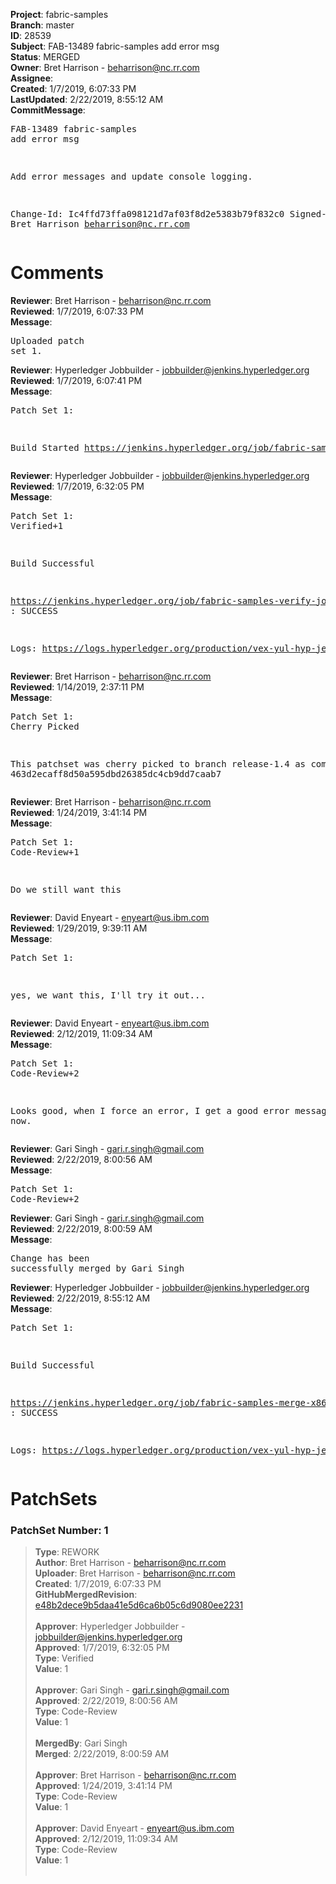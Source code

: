 <strong>Project</strong>: fabric-samples<br><strong>Branch</strong>: master<br><strong>ID</strong>: 28539<br><strong>Subject</strong>: FAB-13489 fabric-samples add error msg<br><strong>Status</strong>: MERGED<br><strong>Owner</strong>: Bret Harrison - beharrison@nc.rr.com<br><strong>Assignee</strong>:<br><strong>Created</strong>: 1/7/2019, 6:07:33 PM<br><strong>LastUpdated</strong>: 2/22/2019, 8:55:12 AM<br><strong>CommitMessage</strong>:<br><pre>FAB-13489 fabric-samples add error msg

Add error messages and update console logging.

Change-Id: Ic4ffd73ffa098121d7af03f8d2e5383b79f832c0
Signed-off-by: Bret Harrison <beharrison@nc.rr.com>
</pre><h1>Comments</h1><strong>Reviewer</strong>: Bret Harrison - beharrison@nc.rr.com<br><strong>Reviewed</strong>: 1/7/2019, 6:07:33 PM<br><strong>Message</strong>: <pre>Uploaded patch set 1.</pre><strong>Reviewer</strong>: Hyperledger Jobbuilder - jobbuilder@jenkins.hyperledger.org<br><strong>Reviewed</strong>: 1/7/2019, 6:07:41 PM<br><strong>Message</strong>: <pre>Patch Set 1:

Build Started https://jenkins.hyperledger.org/job/fabric-samples-verify-job/11/</pre><strong>Reviewer</strong>: Hyperledger Jobbuilder - jobbuilder@jenkins.hyperledger.org<br><strong>Reviewed</strong>: 1/7/2019, 6:32:05 PM<br><strong>Message</strong>: <pre>Patch Set 1: Verified+1

Build Successful 

https://jenkins.hyperledger.org/job/fabric-samples-verify-job/11/ : SUCCESS

Logs: https://logs.hyperledger.org/production/vex-yul-hyp-jenkins-3/fabric-samples-verify-job/11</pre><strong>Reviewer</strong>: Bret Harrison - beharrison@nc.rr.com<br><strong>Reviewed</strong>: 1/14/2019, 2:37:11 PM<br><strong>Message</strong>: <pre>Patch Set 1: Cherry Picked

This patchset was cherry picked to branch release-1.4 as commit 463d2ecaff8d50a595dbd26385dc4cb9dd7caab7</pre><strong>Reviewer</strong>: Bret Harrison - beharrison@nc.rr.com<br><strong>Reviewed</strong>: 1/24/2019, 3:41:14 PM<br><strong>Message</strong>: <pre>Patch Set 1: Code-Review+1

Do we still want this</pre><strong>Reviewer</strong>: David Enyeart - enyeart@us.ibm.com<br><strong>Reviewed</strong>: 1/29/2019, 9:39:11 AM<br><strong>Message</strong>: <pre>Patch Set 1:

yes, we want this, I'll try it out...</pre><strong>Reviewer</strong>: David Enyeart - enyeart@us.ibm.com<br><strong>Reviewed</strong>: 2/12/2019, 11:09:34 AM<br><strong>Message</strong>: <pre>Patch Set 1: Code-Review+2

Looks good, when I force an error, I get a good error message now.</pre><strong>Reviewer</strong>: Gari Singh - gari.r.singh@gmail.com<br><strong>Reviewed</strong>: 2/22/2019, 8:00:56 AM<br><strong>Message</strong>: <pre>Patch Set 1: Code-Review+2</pre><strong>Reviewer</strong>: Gari Singh - gari.r.singh@gmail.com<br><strong>Reviewed</strong>: 2/22/2019, 8:00:59 AM<br><strong>Message</strong>: <pre>Change has been successfully merged by Gari Singh</pre><strong>Reviewer</strong>: Hyperledger Jobbuilder - jobbuilder@jenkins.hyperledger.org<br><strong>Reviewed</strong>: 2/22/2019, 8:55:12 AM<br><strong>Message</strong>: <pre>Patch Set 1:

Build Successful 

https://jenkins.hyperledger.org/job/fabric-samples-merge-x86_64/8/ : SUCCESS

Logs: https://logs.hyperledger.org/production/vex-yul-hyp-jenkins-3/fabric-samples-merge-x86_64/8</pre><h1>PatchSets</h1><h3>PatchSet Number: 1</h3><blockquote><strong>Type</strong>: REWORK<br><strong>Author</strong>: Bret Harrison - beharrison@nc.rr.com<br><strong>Uploader</strong>: Bret Harrison - beharrison@nc.rr.com<br><strong>Created</strong>: 1/7/2019, 6:07:33 PM<br><strong>GitHubMergedRevision</strong>: [e48b2dece9b5daa41e5d6ca6b05c6d9080ee2231](https://github.com/hyperledger-gerrit-archive/fabric-samples/commit/e48b2dece9b5daa41e5d6ca6b05c6d9080ee2231)<br><br><strong>Approver</strong>: Hyperledger Jobbuilder - jobbuilder@jenkins.hyperledger.org<br><strong>Approved</strong>: 1/7/2019, 6:32:05 PM<br><strong>Type</strong>: Verified<br><strong>Value</strong>: 1<br><br><strong>Approver</strong>: Gari Singh - gari.r.singh@gmail.com<br><strong>Approved</strong>: 2/22/2019, 8:00:56 AM<br><strong>Type</strong>: Code-Review<br><strong>Value</strong>: 1<br><br><strong>MergedBy</strong>: Gari Singh<br><strong>Merged</strong>: 2/22/2019, 8:00:59 AM<br><br><strong>Approver</strong>: Bret Harrison - beharrison@nc.rr.com<br><strong>Approved</strong>: 1/24/2019, 3:41:14 PM<br><strong>Type</strong>: Code-Review<br><strong>Value</strong>: 1<br><br><strong>Approver</strong>: David Enyeart - enyeart@us.ibm.com<br><strong>Approved</strong>: 2/12/2019, 11:09:34 AM<br><strong>Type</strong>: Code-Review<br><strong>Value</strong>: 1<br><br></blockquote>